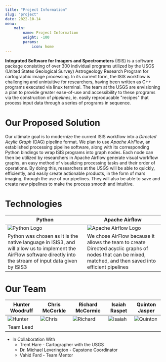 ```yaml
---
title: "Project Information"
slug: "project"
date: 2022-10-14
menu:
    main:
        name: Project Information
        weight: -100
        params:
            icon: home
---
```


**Integrated Software for Imagers and Spectrometers** (ISIS) is a software package consisting of over 300 individual programs utilized by the USGS (United States Geological Survey) Astrogeology Research Program for cartographic image processing. In its current form, the ISIS workflow is challenging and unintuitive for researchers, having been written as C++ programs executed via linux terminal. The team at the USGS are envisioning a plan to provide greater ease-of-use and accessibility to these programs via the construction of *pipelines*, ie. easily reproducable "recipes" that process input data through a series of programs in sequence.

# Our Proposed Solution
Our ultimate goal is to modernize the current ISIS workflow into a *Directed Acylic Graph* (DAG) pipeline format. We plan to use *Apache AirFlow*, an established processing pipeline software, along with its corresponding Python bindings to wrap ISIS programs into graph nodes. Each node can then be utilized by researchers in Apache Airflow generate visual workflow graphs, an easy method of visualizing processing tasks and their order of operations. By doing this, researchers at the USGS will be able to quickly, efficiently, and easily create actionable products, in the form of mars imaging, through the use of our pipelines. They will also be able to save and create new pipelines to make the process smooth and intuitive.

# Technologies
| Python                                                                                                                                                             | Apache Airflow                                                                                                                                             |
| ------------------------------------------------------------------------------------------------------------------------------------------------------------------ | ---------------------------------------------------------------------------------------------------------------------------------------------------------- |
| ![Python Logo](https://www.python.org/static/img/python-logo.png)                                                                                                  | ![Apache Airflow Logo](https://upload.wikimedia.org/wikipedia/commons/thumb/d/de/AirflowLogo.png/320px-AirflowLogo.png)                                    |
| Python was chosen as it is the native language in ISIS3, and will allow us to implement the AirFlow software directly into the stream of input data given by ISIS3 | We chose AirFlow because it allows the team to create Directed acyclic graphs of nodes that can be mixed, matched, and then saved into efficient pipelines |

# Our Team

  | Hunter Woodruff              | Chris McCorkle             | Richard McCormic               | Isaiah Raspet                | Quinton Jasper                  |
  | ---------------------------- | -------------------------- | ------------------------------ | ---------------------------- | ------------------------------- |
  | ![Hunter](images/hunter.png) | ![Chris](images/chris.jpg) | ![Richard](images/richard.jpg) | ![Isaiah](images/isaiah.jpg) | ![Quinton](images/quinton.jpeg) |
  | Team Lead                    |                            |                                |                              |                                 |
  

- In Collaboration With
  - Trent Hare - Cartographer with the USGS
  - Dr. Michael Leverington - Capstone Coordinator
  - Vahid Fard - Team Mentor


